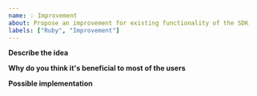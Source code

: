 ```yaml
---
name: 💡 Improvement
about: Propose an improvement for existing functionality of the SDK
labels: ["Ruby", "Improvement"]
---
```


**Describe the idea**

**Why do you think it's beneficial to most of the users**

**Possible implementation**
